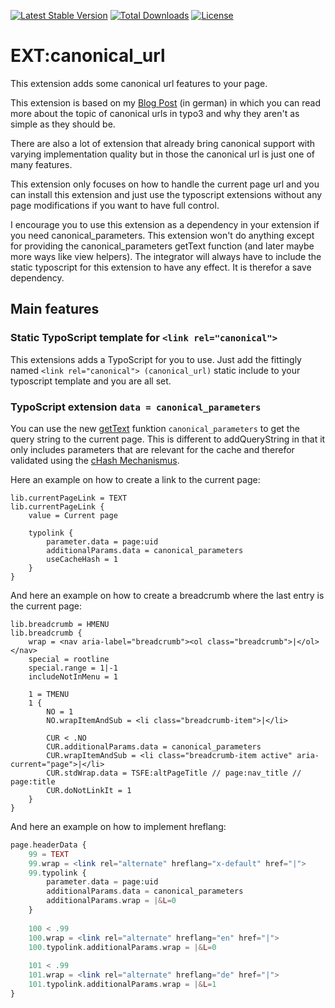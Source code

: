 [![Latest Stable Version](https://poser.pugx.org/nemo64/canonical-url/v/stable)](https://packagist.org/packages/nemo64/canonical-url)
[![Total Downloads](https://poser.pugx.org/nemo64/canonical-url/downloads)](https://packagist.org/packages/nemo64/canonical-url)
[![License](https://poser.pugx.org/nemo64/canonical-url/license)](https://packagist.org/packages/nemo64/canonical-url)

# EXT:canonical_url

This extension adds some canonical url features to your page.

This extension is based on my [Blog Post] (in german) in which you can read more about the topic of canonical urls in typo3 and why they aren't as simple as they should be.

There are also a lot of extension that already bring canonical support with varying implementation quality but in those the canonical url is just one of many features.

This extension only focuses on how to handle the current page url and you can install this extension and just use the typoscript extensions without any page modifications if you want to have full control.

I encourage you to use this extension as a dependency in your extension if you need canonical_parameters. This extension won't do anything except for providing the canonical_parameters getText function (and later maybe more ways like view helpers). The integrator will always have to include the static typoscript for this extension to have any effect. It is therefor a save dependency.

## Main features

### Static TypoScript template for `<link rel="canonical">`

This extensions adds a TypoScript for you to use. Just add the fittingly named `<link rel="canonical"> (canonical_url)` static include to your typoscript template and you are all set.

### TypoScript extension `data = canonical_parameters`

You can use the new [getText] funktion `canonical_parameters` to get the query string to the current page. This is different to addQueryString in that it only includes parameters that are relevant for the cache and therefor validated using the [cHash Mechanismus].

Here an example on how to create a link to the current page:

```
lib.currentPageLink = TEXT
lib.currentPageLink {
    value = Current page
    
    typolink {
        parameter.data = page:uid
        additionalParams.data = canonical_parameters
        useCacheHash = 1
    }
}
```

And here an example on how to create a breadcrumb where the last entry is the current page:

```
lib.breadcrumb = HMENU
lib.breadcrumb {
    wrap = <nav aria-label="breadcrumb"><ol class="breadcrumb">|</ol></nav>
    special = rootline
    special.range = 1|-1
    includeNotInMenu = 1
    
    1 = TMENU
    1 {
        NO = 1
        NO.wrapItemAndSub = <li class="breadcrumb-item">|</li>
        
        CUR < .NO
        CUR.additionalParams.data = canonical_parameters
        CUR.wrapItemAndSub = <li class="breadcrumb-item active" aria-current="page">|</li>
        CUR.stdWrap.data = TSFE:altPageTitle // page:nav_title // page:title
        CUR.doNotLinkIt = 1
    }
}
```

And here an example on how to implement hreflang:

```php
page.headerData {
    99 = TEXT
    99.wrap = <link rel="alternate" hreflang="x-default" href="|">
    99.typolink {
        parameter.data = page:uid
        additionalParams.data = canonical_parameters
        additionalParams.wrap = |&L=0
    }
    
    100 < .99
    100.wrap = <link rel="alternate" hreflang="en" href="|">
    100.typolink.additionalParams.wrap = |&L=0
    
    101 < .99
    101.wrap = <link rel="alternate" hreflang="de" href="|">
    101.typolink.additionalParams.wrap = |&L=1
}
```

[Blog Post]: https://www.marco.zone/typo3-canonical-url
[getText]: https://docs.typo3.org/typo3cms/TyposcriptReference/8.7/DataTypes/Gettext/
[cHash Mechanismus]: https://www.typo3lexikon.de/typo3-tutorials/core/cache/chash-was-ist-das.html
